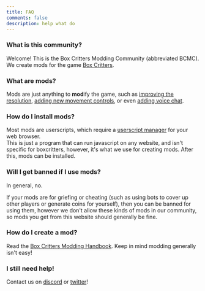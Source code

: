 ```yaml
---
title: FAQ
comments: false
description: help what do
---
```

### What is this community?

Welcome! This is the Box Critters Modding Community (abbreviated BCMC). We create mods for the game [Box Critters][bc].

### What are mods?

Mods are just anything to **mod**ify the game, such as [improving the resolution][hi-res], [adding new movement controls][non-mouse], or even [adding voice chat][antenna].

### How do I install mods?

Most mods are userscripts, which require a [userscript manager][um] for your web browser.  
This is just a program that can run javascript on any website, and isn't specific for boxcritters,
however, it's what we use for creating mods.
After this, mods can be installed.

### Will I get banned if I use mods?

In general, no.

If your mods are for griefing or cheating
(such as using bots to cover up other players or generate coins for yourself),
then you can be banned for using them, however we don't allow these kinds of mods
in our community, so mods you get from this website should generally be fine.

### How do I create a mod?

Read the [Box Critters Modding Handbook][bcmh]. Keep in mind modding generally isn't easy!

### I still need help!

Contact us on [discord][discord] or [twitter][twitter]!

[bc]: https://boxcritters.com "Box Critters"
[um]: /other/tampermonkey "Tampermonkey"

[hi-res]: /mods/hi-res "Hi-Res"
[non-mouse]: /mods/non-mouse-movement "Non-mouse Movement"
[antenna]: /mods/antenna "Antenna"

[bcmh]: https://docs.google.com/document/d/14o_HVlVJBy4nMkjitNQ10w8uCB56MvfzJCtSq0XMVJQ/view "Box Critters Modding Handbook"
[discord]: /discord "BCMC Discord"
[twitter]: https://twitter.com/BoxCrittersMods?ref_src=twsrc^tfw "BCMC Twitter"